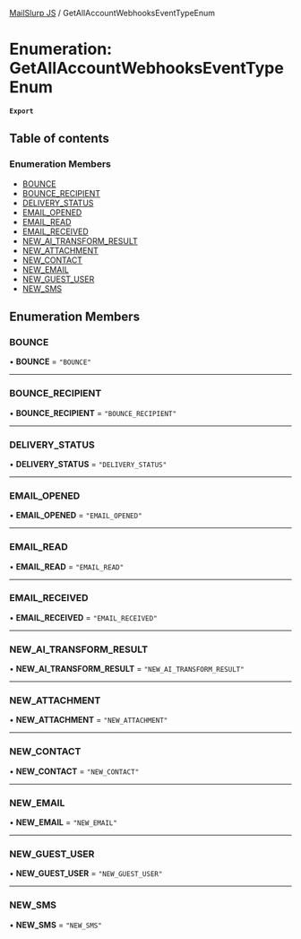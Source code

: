 [MailSlurp JS](../README.md) / GetAllAccountWebhooksEventTypeEnum

# Enumeration: GetAllAccountWebhooksEventTypeEnum

**`Export`**

## Table of contents

### Enumeration Members

- [BOUNCE](GetAllAccountWebhooksEventTypeEnum.md#bounce)
- [BOUNCE\_RECIPIENT](GetAllAccountWebhooksEventTypeEnum.md#bounce_recipient)
- [DELIVERY\_STATUS](GetAllAccountWebhooksEventTypeEnum.md#delivery_status)
- [EMAIL\_OPENED](GetAllAccountWebhooksEventTypeEnum.md#email_opened)
- [EMAIL\_READ](GetAllAccountWebhooksEventTypeEnum.md#email_read)
- [EMAIL\_RECEIVED](GetAllAccountWebhooksEventTypeEnum.md#email_received)
- [NEW\_AI\_TRANSFORM\_RESULT](GetAllAccountWebhooksEventTypeEnum.md#new_ai_transform_result)
- [NEW\_ATTACHMENT](GetAllAccountWebhooksEventTypeEnum.md#new_attachment)
- [NEW\_CONTACT](GetAllAccountWebhooksEventTypeEnum.md#new_contact)
- [NEW\_EMAIL](GetAllAccountWebhooksEventTypeEnum.md#new_email)
- [NEW\_GUEST\_USER](GetAllAccountWebhooksEventTypeEnum.md#new_guest_user)
- [NEW\_SMS](GetAllAccountWebhooksEventTypeEnum.md#new_sms)

## Enumeration Members

### BOUNCE

• **BOUNCE** = ``"BOUNCE"``

___

### BOUNCE\_RECIPIENT

• **BOUNCE\_RECIPIENT** = ``"BOUNCE_RECIPIENT"``

___

### DELIVERY\_STATUS

• **DELIVERY\_STATUS** = ``"DELIVERY_STATUS"``

___

### EMAIL\_OPENED

• **EMAIL\_OPENED** = ``"EMAIL_OPENED"``

___

### EMAIL\_READ

• **EMAIL\_READ** = ``"EMAIL_READ"``

___

### EMAIL\_RECEIVED

• **EMAIL\_RECEIVED** = ``"EMAIL_RECEIVED"``

___

### NEW\_AI\_TRANSFORM\_RESULT

• **NEW\_AI\_TRANSFORM\_RESULT** = ``"NEW_AI_TRANSFORM_RESULT"``

___

### NEW\_ATTACHMENT

• **NEW\_ATTACHMENT** = ``"NEW_ATTACHMENT"``

___

### NEW\_CONTACT

• **NEW\_CONTACT** = ``"NEW_CONTACT"``

___

### NEW\_EMAIL

• **NEW\_EMAIL** = ``"NEW_EMAIL"``

___

### NEW\_GUEST\_USER

• **NEW\_GUEST\_USER** = ``"NEW_GUEST_USER"``

___

### NEW\_SMS

• **NEW\_SMS** = ``"NEW_SMS"``
